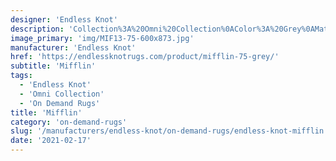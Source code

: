 ```yaml
---
designer: 'Endless Knot'
description: 'Collection%3A%20Omni%20Collection%0AColor%3A%20Grey%0AMaterial%3A%20100%25%20WoolPile%3A%201/4%22Width%3A%2013%272%22%2C%2016%274%22Style%3A%20Flatweave%2C%20Geometric'
image_primary: 'img/MIF13-75-600x873.jpg'
manufacturer: 'Endless Knot'
href: 'https://endlessknotrugs.com/product/mifflin-75-grey/'
subtitle: 'Mifflin'
tags:
  - 'Endless Knot'
  - 'Omni Collection'
  - 'On Demand Rugs'
title: 'Mifflin'
category: 'on-demand-rugs'
slug: '/manufacturers/endless-knot/on-demand-rugs/endless-knot-mifflin'
date: '2021-02-17'
---
```

